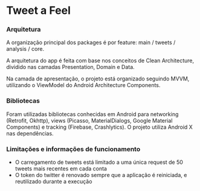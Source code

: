 # Tweet a Feel

### Arquitetura
A organização principal dos packages é por feature: main / tweets / analysis / core.

A arquitetura do app é feita com base nos conceitos de Clean Architecture, dividido nas camadas Presentation, Domain e Data.

Na camada de apresentação, o projeto está organizado seguindo MVVM, utilizando o ViewModel do Android Architecture Components.

### Bibliotecas
Foram utilizadas bibliotecas conhecidas em Android para networking (Retrofit, Okhttp), views (Picasso, MaterialDialogs, Google Material Components) e tracking (Firebase, Crashlytics). O projeto utiliza Android X nas dependências.

### Limitações e informações de funcionamento
- O carregamento de tweets está limitado a uma única request de 50 tweets mais recentes em cada conta
- O token do twitter é renovado sempre que a aplicação é reiniciada, e reutilizado durante a execução